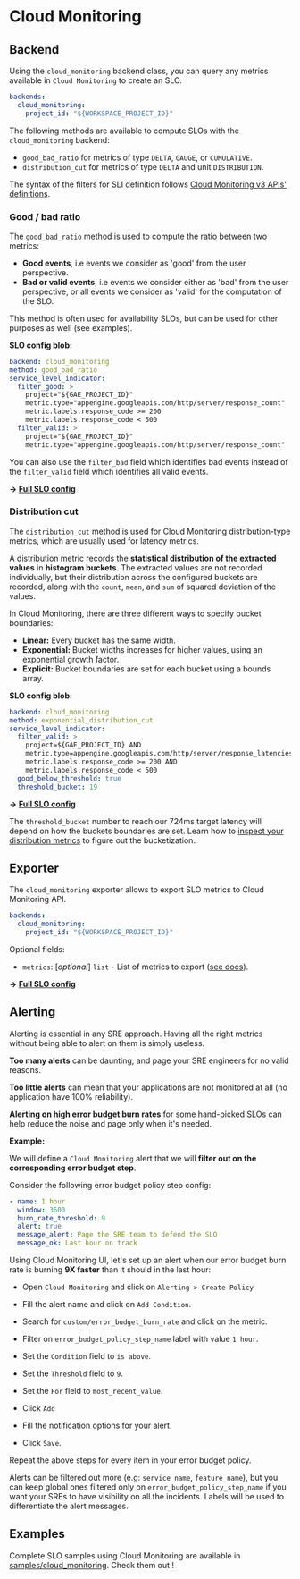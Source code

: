 # Cloud Monitoring

## Backend

Using the `cloud_monitoring` backend class, you can query any metrics available
in `Cloud Monitoring` to create an SLO.

```yaml
backends:
  cloud_monitoring:
    project_id: "${WORKSPACE_PROJECT_ID}"
```

The following methods are available to compute SLOs with the `cloud_monitoring`
backend:

* `good_bad_ratio` for metrics of type `DELTA`, `GAUGE`, or `CUMULATIVE`.
* `distribution_cut` for metrics of type `DELTA` and unit `DISTRIBUTION`.

The syntax of the filters for SLI definition follows [Cloud Monitoring v3 APIs' definitions](https://cloud.google.com/monitoring/api/v3/filters).

### Good / bad ratio

The `good_bad_ratio` method is used to compute the ratio between two metrics:

* **Good events**, i.e events we consider as 'good' from the user perspective.
* **Bad or valid events**, i.e events we consider either as 'bad' from the user
perspective, or all events we consider as 'valid' for the computation of the
SLO.

This method is often used for availability SLOs, but can be used for other
purposes as well (see examples).

**SLO config blob:**

```yaml
backend: cloud_monitoring
method: good_bad_ratio
service_level_indicator:
  filter_good: >
    project="${GAE_PROJECT_ID}"
    metric.type="appengine.googleapis.com/http/server/response_count"
    metric.labels.response_code >= 200
    metric.labels.response_code < 500
  filter_valid: >
    project="${GAE_PROJECT_ID}"
    metric.type="appengine.googleapis.com/http/server/response_count"
```

You can also use the `filter_bad` field which identifies bad events instead of
the `filter_valid` field which identifies all valid events.

**&rightarrow; [Full SLO config](../../samples/cloud_monitoring/slo_gae_app_availability.yaml)**

### Distribution cut

The `distribution_cut` method is used for Cloud Monitoring distribution-type
metrics, which are usually used for latency metrics.

A distribution metric records the **statistical distribution of the extracted
values** in **histogram buckets**. The extracted values are not recorded
individually, but their distribution across the configured buckets are recorded,
along with the `count`, `mean`, and `sum` of squared deviation of the values.

In Cloud Monitoring, there are three different ways to specify bucket
boundaries:

* **Linear:** Every bucket has the same width.
* **Exponential:** Bucket widths increases for higher values, using an
exponential growth factor.
* **Explicit:** Bucket boundaries are set for each bucket using a bounds array.

**SLO config blob:**

```yaml
backend: cloud_monitoring
method: exponential_distribution_cut
service_level_indicator:
  filter_valid: >
    project=${GAE_PROJECT_ID} AND
    metric.type=appengine.googleapis.com/http/server/response_latencies AND
    metric.labels.response_code >= 200 AND
    metric.labels.response_code < 500
  good_below_threshold: true
  threshold_bucket: 19
```

**&rightarrow; [Full SLO config](../../samples/cloud_monitoring/slo_gae_app_latency.yaml)**

The `threshold_bucket` number to reach our 724ms target latency will depend on
how the buckets boundaries are set. Learn how to [inspect your distribution metrics](https://cloud.google.com/logging/docs/logs-based-metrics/distribution-metrics#inspecting_distribution_metrics) to figure out the bucketization.

## Exporter

The `cloud_monitoring` exporter allows to export SLO metrics to Cloud Monitoring API.

```yaml
backends:
  cloud_monitoring:
    project_id: "${WORKSPACE_PROJECT_ID}"
```

Optional fields:

* `metrics`: [*optional*] `list` - List of metrics to export ([see docs](../shared/metrics.md)).

**&rightarrow; [Full SLO config](../../samples/cloud_monitoring/slo_lb_request_availability.yaml)**

## Alerting

Alerting is essential in any SRE approach. Having all the right metrics without
being able to alert on them is simply useless.

**Too many alerts** can be daunting, and page your SRE engineers for no valid
reasons.

**Too little alerts** can mean that your applications are not monitored at all
(no application have 100% reliability).

**Alerting on high error budget burn rates** for some hand-picked SLOs can help
reduce the noise and page only when it's needed.

**Example:**

We will define a `Cloud Monitoring` alert that we will **filter out on the
corresponding error budget step**.

Consider the following error budget policy step config:

```yaml
- name: 1 hour
  window: 3600
  burn_rate_threshold: 9
  alert: true
  message_alert: Page the SRE team to defend the SLO
  message_ok: Last hour on track
```

Using Cloud Monitoring UI, let's set up an alert when our error budget burn rate
is burning **9X faster** than it should in the last hour:

* Open `Cloud Monitoring` and click on `Alerting > Create Policy`

* Fill the alert name and click on `Add Condition`.

* Search for `custom/error_budget_burn_rate` and click on the metric.

* Filter on `error_budget_policy_step_name` label with value `1 hour`.

* Set the `Condition` field to `is above`.

* Set the `Threshold` field to `9`.

* Set the `For` field to `most_recent_value`.

* Click `Add`

* Fill the notification options for your alert.

* Click `Save`.

Repeat the above steps for every item in your error budget policy.

Alerts can be filtered out more (e.g: `service_name`, `feature_name`), but you
can keep global ones filtered only on `error_budget_policy_step_name` if you
want your SREs to have visibility on all the incidents. Labels will be used to
differentiate the alert messages.

## Examples

Complete SLO samples using Cloud Monitoring are available in
[samples/cloud_monitoring](../../samples/cloud_monitoring). Check them out !
